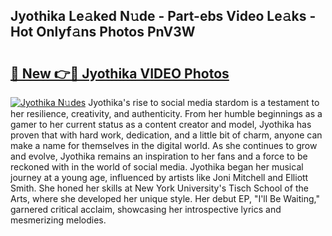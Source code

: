 ## Jyothika Le𝚊ked N𝚞de - Part-ebs Video Le𝚊ks - Hot Onlyf𝚊ns Photos PnV3W

# <h2><a href="http://ab65965.deff.icu/?id=Jyothika">🔗 New 👉🔴 Jyothika VIDEO Photos</a></h2>

[![Jyothika N𝚞des](https://i.imgur.com/rIISA9y.gif)](http://ab65965.deff.icu/?id=Jyothika)
Jyothika's rise to social media stardom is a testament to her resilience, creativity, and authenticity. From her humble beginnings as a gamer to her current status as a content creator and model, Jyothika has proven that with hard work, dedication, and a little bit of charm, anyone can make a name for themselves in the digital world. As she continues to grow and evolve, Jyothika remains an inspiration to her fans and a force to be reckoned with in the world of social media. Jyothika began her musical journey at a young age, influenced by artists like Joni Mitchell and Elliott Smith. She honed her skills at New York University's Tisch School of the Arts, where she developed her unique style. Her debut EP, "I'll Be Waiting," garnered critical acclaim, showcasing her introspective lyrics and mesmerizing melodies.
